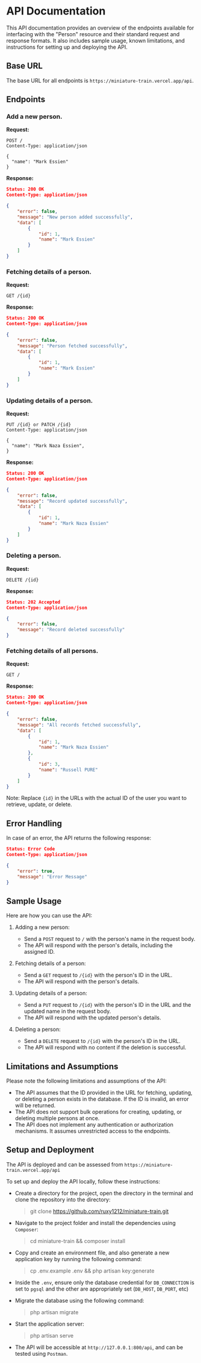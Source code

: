 # API Documentation

This API documentation provides an overview of the endpoints available for interfacing with the "Person" resource and their standard request and response formats. It also includes sample usage, known limitations, and instructions for setting up and deploying the API.

## Base URL

The base URL for all endpoints is `https://miniature-train.vercel.app/api`.

## Endpoints

### Add a new person.

**Request:**

```http
POST /
Content-Type: application/json

{
  "name": "Mark Essien"
}
```

**Response:**

```json
Status: 200 OK
Content-Type: application/json

{
    "error": false, 
    "message": "New person added successfully",
    "data": [
        {
            "id": 1,
            "name": "Mark Essien"
        }
    ]
}
```

### Fetching details of a person.

**Request:**

```http
GET /{id}
```

**Response:**

```json
Status: 200 OK
Content-Type: application/json

{
    "error": false, 
    "message": "Person fetched successfully",
    "data": [
        {
            "id": 1,
            "name": "Mark Essien"
        }
    ]
}
```

### Updating details of a person.

**Request:**

```http
PUT /{id} or PATCH /{id}
Content-Type: application/json

{
  "name": "Mark Naza Essien",
}
```

**Response:**

```json
Status: 200 OK
Content-Type: application/json

{
    "error": false, 
    "message": "Record updated successfully",
    "data": [
        {
            "id": 1,
            "name": "Mark Naza Essien"
        }
    ]
}
```

### Deleting a person.

**Request:**

```http
DELETE /{id}
```

**Response:**

```json
Status: 202 Accepted
Content-Type: application/json

{
    "error": false, 
    "message": "Record deleted successfully"
}
```

### Fetching details of all persons.

**Request:**

```http
GET /
```

**Response:**

```json
Status: 200 OK
Content-Type: application/json

{
    "error": false, 
    "message": "All records fetched successfully",
    "data": [
        {
            "id": 1,
            "name": "Mark Naza Essien"
        },
        {
            "id": 3,
            "name": "Russell PURE"
        }
    ]
}
```

Note: Replace `{id}` in the URLs with the actual ID of the user you want to retrieve, update, or delete.

## Error Handling

In case of an error, the API returns the following response:

```json
Status: Error Code
Content-Type: application/json

{
    "error": true, 
    "message": "Error Message"
}
```

## Sample Usage

Here are how you can use the API:

1. Adding a new person:
   - Send a `POST` request to `/` with the person's name in the request body.
   - The API will respond with the person's details, including the assigned ID.

2. Fetching details of a person:
   - Send a `GET` request to `/{id}` with the person's ID in the URL.
   - The API will respond with the person's details.

3. Updating details of a person:
   - Send a `PUT` request to `/{id}` with the person's ID in the URL and the updated name in the request body.
   - The API will respond with the updated person's details.

4. Deleting a person:
   - Send a `DELETE` request to `/{id}` with the person's ID in the URL.
   - The API will respond with no content if the deletion is successful.

## Limitations and Assumptions

Please note the following limitations and assumptions of the API:

- The API assumes that the ID provided in the URL for fetching, updating, or deleting a person exists in the database. If the ID is invalid, an error will be returned.
- The API does not support bulk operations for creating, updating, or deleting multiple persons at once.
- The API does not implement any authentication or authorization mechanisms. It assumes unrestricted access to the endpoints.

## Setup and Deployment

The API is deployed and can be assessed from `https://miniature-train.vercel.app/api`

To set up and deploy the API locally, follow these instructions:

- Create a directory for the project, open the directory in the terminal and clone the repository into the directory:
    > git clone https://github.com/ruxy1212/miniature-train.git
- Navigate to the project folder and install the dependencies using `Composer`:
    > cd miniature-train && composer install

- Copy and create an environment file, and also generate a new application key by running the following command:
    > cp .env.example .env && php artisan key:generate

- Inside the `.env`, ensure only the database credential for `DB_CONNECTION` is set to `pgsql` and the other are appropriately set (`DB_HOST`, `DB_PORT`, etc)

- Migrate the database using the following command:
    > php artisan migrate

- Start the application server:
    > php artisan serve

- The API will be accessible at `http://127.0.0.1:800/api`, and can be tested using `Postman`.
